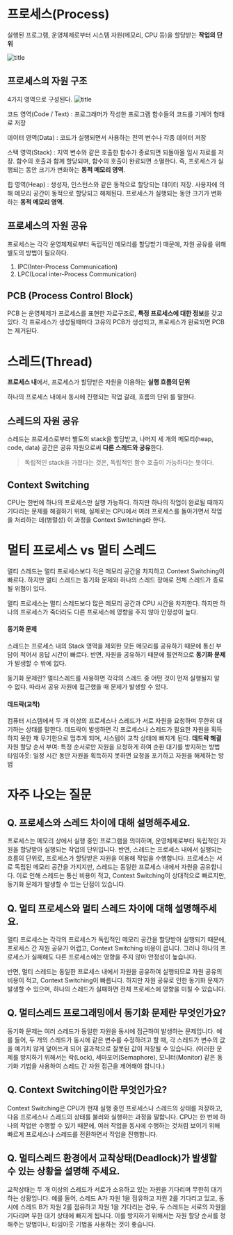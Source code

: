 # 프로세스(Process)
실행된 프로그램, 운영체제로부터 시스템 자원(메모리, CPU 등)을 할당받는 **작업의 단위**

![title](https://d1lic7t7i99g4n.cloudfront.net/photo/kta9k567.png)   



## 프로세스의 자원 구조
4가지 영역으로 구성된다.
![title](https://velog.velcdn.com/images/zunzero/post/f7dbae0f-a1a5-4722-bca6-0b34db512568/image.png)   

코드 영역(Code / Text) : 프로그래머가 작성한 프로그램 함수들의 코드를 기계어 형태로 저장

데이터 영역(Data) : 코드가 실행되면서 사용하는 전역 변수나 각종 데이터 저장 

스택 영역(Stack) : 지역 변수와 같은 호출한 함수가 종료되면 되돌아올 임시 자료를 저장. 함수의 호출과 함께 할당되며, 함수의 호출이 완료되면 소멸한다. 즉, 프로세스가 실행되는 동안 크기가 변화하는 **동적 메모리 영역**. 

힙 영역(Heap) : 생성자, 인스턴스와 같은 동적으로 할당되는 데이터 저장. 사용자에 의해 메모리 공간이 동적으로 할당되고 해제된다. 프로세스가 실행되는 동안 크기가 변화하는 **동적 메모리 영역**.

## 프로세스의 자원 공유
프로세스는 각각 운영체제로부터 독립적인 메모리를 할당받기 때문에, 자원 공유를 위해 별도의 방법이 필요하다.

1. IPC(Inter-Process Communication) 
2. LPC(Local inter-Process Communication)


## PCB (Process Control Block)
PCB 는 운영체제가 프로세스를 표현한 자료구조로, **특정 프로세스에 대한 정보**를 갖고 있다. 
각 프로세스가 생성될때마다 고유의 PCB가 생성되고, 프로세스가 완료되면 PCB 는 제거된다. 



# 스레드(Thread)
**프로세스 내**에서, 프로세스가 할당받은 자원을 이용하는 **실행 흐름의 단위**

하나의 프로세스 내에서 동시에 진행되는 작업 갈래, 흐름의 단위 를 말한다.


## 스레드의 자원 공유
스레드는 프로세스로부터 별도의 stack을 할당받고, 나머지 세 개의 메모리(heap, code, data) 공간은 공유 자원으로써 **다른 스레드와 공유**한다.
> 독립적인 stack을 가졌다는 것은, 독립적인 함수 호출이 가능하다는 뜻이다.


## Context Switching
CPU는 한번에 하나의 프로세스만 실행 가능하다. 하지만 하나의 작업이 완료될 때까지 기다리는 문제를 해결하기 위해, 실제로는 CPU에서 여러 프로세스를 돌아가면서 작업을 처리하는 데(병렬성) 이 과정을 Context Switching라 한다.



# 멀티 프로세스 vs 멀티 스레드
멀티 스레드는 멀티 프로세스보다 적은 메모리 공간을 차지하고 Context Switching이 빠르다.
하지만 멀티 스레드는 동기화 문제와 하나의 스레드 장애로 전체 스레드가 종료될 위험이 있다.

멀티 프로세스는 멀티 스레드보다 많은 메모리 공간과 CPU 시간을 차지한다.
하지만 하나의 프로세스가 죽더라도 다른 프로세스에 영향을 주지 않아 안정성이 높다.


#### 동기화 문제
스레드는 프로세스 내의 Stack 영역을 제외한 모든 메모리를 공유하기 때문에 통신 부담이 적어서 응답 시간이 빠르다.
반면, 자원을 공유하기 때문에 필연적으로 **동기화 문제**가 발생할 수 밖에 없다.

동기화 문제란?
멀티스레드를 사용하면 각각의 스레드 중 어떤 것이 먼저 실행될지 알 수 없다. 따라서 공유 자원에 접근했을 때 문제가 발생할 수 있다.

#### 데드락(교착)
 컴퓨터 시스템에서 두 개 이상의 프로세스나 스레드가 서로 자원을 요청하며 무한히 대기하는 상태를 말한다. 
 데드락이 발생하면 각 프로세스나 스레드가 필요한 자원을 획득하지 못한 채 무기한으로 멈추게 되며, 시스템이 교착 상태에 빠지게 된다.
**데드락 해결**
자원 할당 순서 부여: 특정 순서로만 자원을 요청하게 하여 순환 대기를 방지하는 방법
타임아웃: 일정 시간 동안 자원을 획득하지 못하면 요청을 포기하고 자원을 해제하는 방법

# 자주 나오는 질문

## Q. 프로세스와 스레드 차이에 대해 설명해주세요.
프로세스는 메모리 상에서 실행 중인 프로그램을 의미하며, 운영체제로부터 독립적인 자원을 할당받아 실행되는 작업의 단위입니다. 
반면, 스레드는 프로세스 내에서 실행되는 흐름의 단위로, 프로세스가 할당받은 자원을 이용해 작업을 수행합니다. 
프로세스는 서로 독립된 메모리 공간을 가지지만, 스레드는 동일한 프로세스 내에서 자원을 공유합니다. 
이로 인해 스레드는 통신 비용이 적고, Context Switching이 상대적으로 빠르지만, 동기화 문제가 발생할 수 있는 단점이 있습니다.

## Q. 멀티 프로세스와 멀티 스레드 차이에 대해 설명해주세요.
멀티 프로세스는 각각의 프로세스가 독립적인 메모리 공간을 할당받아 실행되기 때문에, 프로세스 간 자원 공유가 어렵고, Context Switching 비용이 큽니다. 
그러나 하나의 프로세스가 실패해도 다른 프로세스에는 영향을 주지 않아 안정성이 높습니다. 

반면, 멀티 스레드는 동일한 프로세스 내에서 자원을 공유하여 실행되므로 자원 공유의 비용이 적고, Context Switching이 빠릅니다. 
하지만 자원 공유로 인한 동기화 문제가 발생할 수 있으며, 하나의 스레드가 실패하면 전체 프로세스에 영향을 미칠 수 있습니다.

## Q. 멀티스레드 프로그래밍에서 동기화 문제란 무엇인가요?
동기화 문제는 여러 스레드가 동일한 자원을 동시에 접근하여 발생하는 문제입니다. 
예를 들어, 두 개의 스레드가 동시에 같은 변수를 수정하려고 할 때, 각 스레드가 변수의 값을 예기치 않게 덮어쓰게 되어 결과적으로 잘못된 값이 저장될 수 있습니다. 
(이러한 문제를 방지하기 위해서는 락(Lock), 세마포어(Semaphore), 모니터(Monitor) 같은 동기화 기법을 사용하여 스레드 간 자원 접근을 제어해야 합니다.)

## Q. Context Switching이란 무엇인가요?
Context Switching은 CPU가 현재 실행 중인 프로세스나 스레드의 상태를 저장하고, 다음 프로세스나 스레드의 상태를 불러와 실행하는 과정을 말합니다. 
CPU는 한 번에 하나의 작업만 수행할 수 있기 때문에, 여러 작업을 동시에 수행하는 것처럼 보이기 위해 빠르게 프로세스나 스레드를 전환하면서 작업을 진행합니다. 

## Q. 멀티스레드 환경에서 교착상태(Deadlock)가 발생할 수 있는 상황을 설명해 주세요.
교착상태는 두 개 이상의 스레드가 서로가 소유하고 있는 자원을 기다리며 무한히 대기하는 상황입니다. 
예를 들어, 스레드 A가 자원 1을 점유하고 자원 2를 기다리고 있고, 동시에 스레드 B가 자원 2를 점유하고 자원 1을 기다리는 경우, 두 스레드는 서로의 자원을 기다리며 무한 대기 상태에 빠지게 됩니다. 
이를 방지하기 위해서는 자원 할당 순서를 정해주는 방법이나, 타임아웃 기법을 사용하는 것이 좋습니다.





